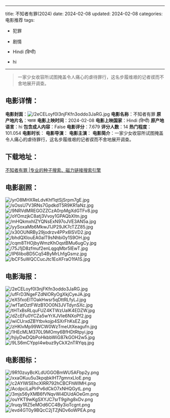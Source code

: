 
---
title: 不知者有罪(2024)
date: 2024-02-08
updated: 2024-02-08
categories: 电影推荐
tags:
- 犯罪
- 剧情

- Hindi (हिन्दी)
- hi
---


> 一家少女收容所试图掩盖令人痛心的虐待罪行，这名步履维艰的记者锲而不舍地展开调查。

## **电影详情**：

**电影封面**：<img src="https://image.tmdb.org/t/p/w200/2eCELoyf0l3njFKfn3oddo3JaRG.jpg" alt="/2eCELoyf0l3njFKfn3oddo3JaRG.jpg" title="/2eCELoyf0l3njFKfn3oddo3JaRG.jpg">
**电影名称**：不知者有罪
**原产地片名**：भक्षक
**电影上映时间**：2024-02-08
**电影上映国家**：Hindi (हिन्दी)
**原产地语言**：hi
**包含成人内容**：False
**电影评分**：7.679
**评分人数**：14
**热门程度**：101.054
**电影时长**：
**电影导演**：
**电影主演**：
**电影简介**：一家少女收容所试图掩盖令人痛心的虐待罪行，这名步履维艰的记者锲而不舍地展开调查。

## **下载地址**：
[不知者有罪 |专业的种子搜索、磁力链接搜索引擎](https://movie.amd794.com:2083/?search=%E0%A4%AD%E0%A4%95%E0%A5%8D%E0%A4%B7%E0%A4%95&ordering=&mode=match_phrase&page_size=10&page=1)
 

## **电影剧照**：
<img src="https://image.tmdb.org/t/p/original/yrO8MHXReLdvKhf1qtSjSrpm7gE.jpg" alt="/yrO8MHXReLdvKhf1qtSjSrpm7gE.jpg" title="/yrO8MHXReLdvKhf1qtSjSrpm7gE.jpg"><img src="https://image.tmdb.org/t/p/original/sOssU7V3RNs7GpdkdT5R9KR1aNz.jpg" alt="/sOssU7V3RNs7GpdkdT5R9KR1aNz.jpg" title="/sOssU7V3RNs7GpdkdT5R9KR1aNz.jpg"><img src="https://image.tmdb.org/t/p/original/9NRVdMREGOZZCzA0rpMgXdGTFv8.jpg" alt="/9NRVdMREGOZZCzA0rpMgXdGTFv8.jpg" title="/9NRVdMREGOZZCzA0rpMgXdGTFv8.jpg"><img src="https://image.tmdb.org/t/p/original/oYOmzjkC8atj3Vvoy1GPAQbXItn.jpg" alt="/oYOmzjkC8atj3Vvoy1GPAQbXItn.jpg" title="/oYOmzjkC8atj3Vvoy1GPAQbXItn.jpg"><img src="https://image.tmdb.org/t/p/original/mHQkmxhIZYQNsExN97oJVE3AN5a.jpg" alt="/mHQkmxhIZYQNsExN97oJVE3AN5a.jpg" title="/mHQkmxhIZYQNsExN97oJVE3AN5a.jpg"><img src="https://image.tmdb.org/t/p/original/yySoxaMb6MkwJ1JP29JK7cTZZ85.jpg" alt="/yySoxaMb6MkwJ1JP29JK7cTZZ85.jpg" title="/yySoxaMb6MkwJ1JP29JK7cTZZ85.jpg"><img src="https://image.tmdb.org/t/p/original/x30OUNRBy29jodrzv4PPx6ISVD2.jpg" alt="/x30OUNRBy29jodrzv4PPx6ISVD2.jpg" title="/x30OUNRBy29jodrzv4PPx6ISVD2.jpg"><img src="https://image.tmdb.org/t/p/original/bhdQXIouEA0alT9sNhbi0y1S9OH.jpg" alt="/bhdQXIouEA0alT9sNhbi0y1S9OH.jpg" title="/bhdQXIouEA0alT9sNhbi0y1S9OH.jpg"><img src="https://image.tmdb.org/t/p/original/cqm8THOjbyWmzKhOqstBMu6ugCy.jpg" alt="/cqm8THOjbyWmzKhOqstBMu6ugCy.jpg" title="/cqm8THOjbyWmzKhOqstBMu6ugCy.jpg"><img src="https://image.tmdb.org/t/p/original/75J1jD8zfmuf2enLqgqMbr5lEwT.jpg" alt="/75J1jD8zfmuf2enLqgqMbr5lEwT.jpg" title="/75J1jD8zfmuf2enLqgqMbr5lEwT.jpg"><img src="https://image.tmdb.org/t/p/original/IP6IiboBD5Cq54ByMrLhfgGsmz.jpg" alt="/IP6IiboBD5Cq54ByMrLhfgGsmz.jpg" title="/IP6IiboBD5Cq54ByMrLhfgGsmz.jpg"><img src="https://image.tmdb.org/t/p/original/bCF5uWQCCucJtc1EoXFraO1fA1S.jpg" alt="/bCF5uWQCCucJtc1EoXFraO1fA1S.jpg" title="/bCF5uWQCCucJtc1EoXFraO1fA1S.jpg">

## **电影海报**：
<img src="https://image.tmdb.org/t/p/original/2eCELoyf0l3njFKfn3oddo3JaRG.jpg" alt="/2eCELoyf0l3njFKfn3oddo3JaRG.jpg" title="/2eCELoyf0l3njFKfn3oddo3JaRG.jpg"><img src="https://image.tmdb.org/t/p/original/ufFrD3NgeFZdNlORyOgXkjCyeJA.jpg" alt="/ufFrD3NgeFZdNlORyOgXkjCyeJA.jpg" title="/ufFrD3NgeFZdNlORyOgXkjCyeJA.jpg"><img src="https://image.tmdb.org/t/p/original/eX5fxoEITOakHwsr5qDttRLfyLJ.jpg" alt="/eX5fxoEITOakHwsr5qDttRLfyLJ.jpg" title="/eX5fxoEITOakHwsr5qDttRLfyLJ.jpg"><img src="https://image.tmdb.org/t/p/original/wfTatOztFWzB1OO0N3JVTdynSXc.jpg" alt="/wfTatOztFWzB1OO0N3JVTdynSXc.jpg" title="/wfTatOztFWzB1OO0N3JVTdynSXc.jpg"><img src="https://image.tmdb.org/t/p/original/tHTxBsRLquFUZ4KTWzUalK4EDZW.jpg" alt="/tHTxBsRLquFUZ4KTWzUalK4EDZW.jpg" title="/tHTxBsRLquFUZ4KTWzUalK4EDZW.jpg"><img src="https://image.tmdb.org/t/p/original/dZcEFu0YCZa5wYrXJVIe6NXoPf2.jpg" alt="/dZcEFu0YCZa5wYrXJVIe6NXoPf2.jpg" title="/dZcEFu0YCZa5wYrXJVIe6NXoPf2.jpg"><img src="https://image.tmdb.org/t/p/original/wiCUrxdZBYtbvkojp4SXrFhKsEZ.jpg" alt="/wiCUrxdZBYtbvkojp4SXrFhKsEZ.jpg" title="/wiCUrxdZBYtbvkojp4SXrFhKsEZ.jpg"><img src="https://image.tmdb.org/t/p/original/zHKlvMp99WCW0WzTmeUtXeagufn.jpg" alt="/zHKlvMp99WCW0WzTmeUtXeagufn.jpg" title="/zHKlvMp99WCW0WzTmeUtXeagufn.jpg"><img src="https://image.tmdb.org/t/p/original/1HEcMLM370L9MOmy6BfHDtRtpyi.jpg" alt="/1HEcMLM370L9MOmy6BfHDtRtpyi.jpg" title="/1HEcMLM370L9MOmy6BfHDtRtpyi.jpg"><img src="https://image.tmdb.org/t/p/original/hjiyDwDQbPoHkbbWiG87kGOH2w5.jpg" alt="/hjiyDwDQbPoHkbbWiG87kGOH2w5.jpg" title="/hjiyDwDQbPoHkbbWiG87kGOH2w5.jpg"><img src="https://image.tmdb.org/t/p/original/9LS6mCYppI4wbuz9yCkX2nTRYqq.jpg" alt="/9LS6mCYppI4wbuz9yCkX2nTRYqq.jpg" title="/9LS6mCYppI4wbuz9yCkX2nTRYqq.jpg">

## **电影图标**：
<img src="https://image.tmdb.org/t/p/original/9R10zuyBcKLdUGGOBmWU5AFbp2y.png" alt="/9R10zuyBcKLdUGGOBmWU5AFbp2y.png" title="/9R10zuyBcKLdUGGOBmWU5AFbp2y.png"><img src="https://image.tmdb.org/t/p/original/xxaOKuu5u3kpqbkIHT7gmnxLloE.png" alt="/xxaOKuu5u3kpqbkIHT7gmnxLloE.png" title="/xxaOKuu5u3kpqbkIHT7gmnxLloE.png"><img src="https://image.tmdb.org/t/p/original/c2AYlWSEhcXIRR792hCBCFhWlMH.png" alt="/c2AYlWSEhcXIRR792hCBCFhWlMH.png" title="/c2AYlWSEhcXIRR792hCBCFhWlMH.png"><img src="https://image.tmdb.org/t/p/original/AcdpciLaPlrPv6dCkO7xNHQGytL.png" alt="/AcdpciLaPlrPv6dCkO7xNHQGytL.png" title="/AcdpciLaPlrPv6dCkO7xNHQGytL.png"><img src="https://image.tmdb.org/t/p/original/3mjs56yXMB6fVNqvWi4DUdAOeGm.png" alt="/3mjs56yXMB6fVNqvWi4DUdAOeGm.png" title="/3mjs56yXMB6fVNqvWi4DUdAOeGm.png"><img src="https://image.tmdb.org/t/p/original/ouYKT9wKgSXYJC7srT9gihg8xDv.png" alt="/ouYKT9wKgSXYJC7srT9gihg8xDv.png" title="/ouYKT9wKgSXYJC7srT9gihg8xDv.png"><img src="https://image.tmdb.org/t/p/original/lruqy1RZ5eMOd6CC4By3ioTcgnt.png" alt="/lruqy1RZ5eMOd6CC4By3ioTcgnt.png" title="/lruqy1RZ5eMOd6CC4By3ioTcgnt.png"><img src="https://image.tmdb.org/t/p/original/evd4GT0y9BQcC2jTZjNDv6oWPEA.png" alt="/evd4GT0y9BQcC2jTZjNDv6oWPEA.png" title="/evd4GT0y9BQcC2jTZjNDv6oWPEA.png">

